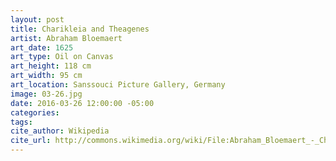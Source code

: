 ```yaml
---
layout: post
title: Charikleia and Theagenes
artist: Abraham Bloemaert
art_date: 1625
art_type: Oil on Canvas
art_height: 118 cm
art_width: 95 cm
art_location: Sanssouci Picture Gallery, Germany
image: 03-26.jpg
date: 2016-03-26 12:00:00 -05:00
categories:
tags:
cite_author: Wikipedia
cite_url: http://commons.wikimedia.org/wiki/File:Abraham_Bloemaert_-_Charikleia_and_Theagenes_-_WGA02275.jpg
---
```

